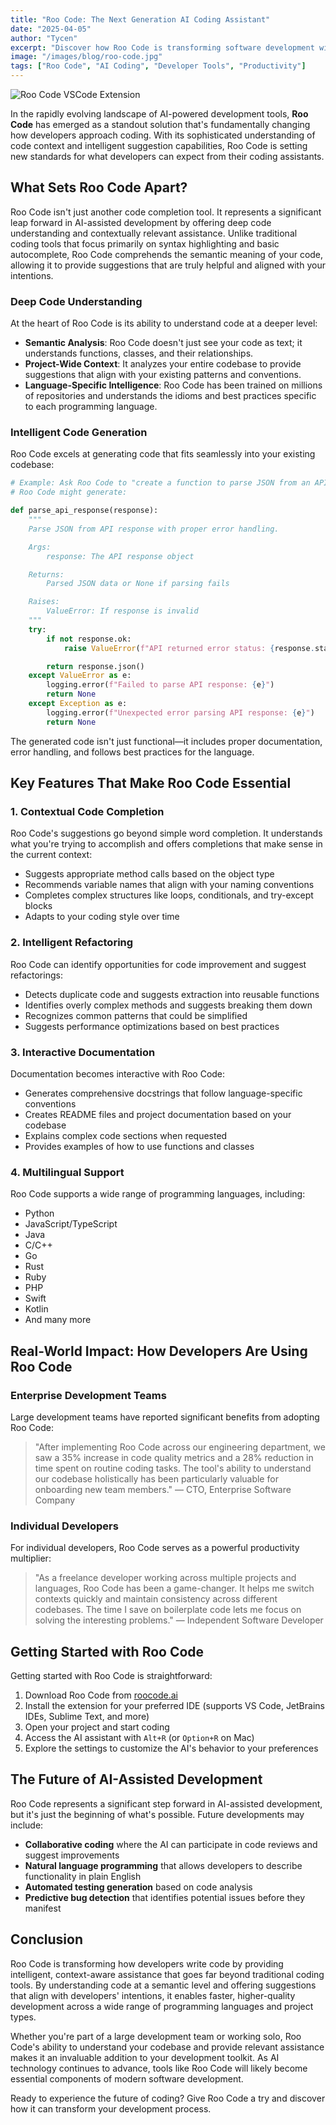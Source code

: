 ```yaml
---
title: "Roo Code: The Next Generation AI Coding Assistant"
date: "2025-04-05"
author: "Tycen"
excerpt: "Discover how Roo Code is transforming software development with its intelligent code understanding and generation capabilities."
image: "/images/blog/roo-code.jpg"
tags: ["Roo Code", "AI Coding", "Developer Tools", "Productivity"]
---
```



![Roo Code VSCode Extension](/images/blog/roo-code.jpg)

In the rapidly evolving landscape of AI-powered development tools, **Roo Code** has emerged as a standout solution that's fundamentally changing how developers approach coding. With its sophisticated understanding of code context and intelligent suggestion capabilities, Roo Code is setting new standards for what developers can expect from their coding assistants.

## What Sets Roo Code Apart?

Roo Code isn't just another code completion tool. It represents a significant leap forward in AI-assisted development by offering deep code understanding and contextually relevant assistance. Unlike traditional coding tools that focus primarily on syntax highlighting and basic autocomplete, Roo Code comprehends the semantic meaning of your code, allowing it to provide suggestions that are truly helpful and aligned with your intentions.

### Deep Code Understanding

At the heart of Roo Code is its ability to understand code at a deeper level:

- **Semantic Analysis**: Roo Code doesn't just see your code as text; it understands functions, classes, and their relationships.
- **Project-Wide Context**: It analyzes your entire codebase to provide suggestions that align with your existing patterns and conventions.
- **Language-Specific Intelligence**: Roo Code has been trained on millions of repositories and understands the idioms and best practices specific to each programming language.

### Intelligent Code Generation

Roo Code excels at generating code that fits seamlessly into your existing codebase:

```python
# Example: Ask Roo Code to "create a function to parse JSON from an API response with error handling"
# Roo Code might generate:

def parse_api_response(response):
    """
    Parse JSON from API response with proper error handling.

    Args:
        response: The API response object

    Returns:
        Parsed JSON data or None if parsing fails

    Raises:
        ValueError: If response is invalid
    """
    try:
        if not response.ok:
            raise ValueError(f"API returned error status: {response.status_code}")

        return response.json()
    except ValueError as e:
        logging.error(f"Failed to parse API response: {e}")
        return None
    except Exception as e:
        logging.error(f"Unexpected error parsing API response: {e}")
        return None
```

The generated code isn't just functional—it includes proper documentation, error handling, and follows best practices for the language.

## Key Features That Make Roo Code Essential

### 1. Contextual Code Completion

Roo Code's suggestions go beyond simple word completion. It understands what you're trying to accomplish and offers completions that make sense in the current context:

- Suggests appropriate method calls based on the object type
- Recommends variable names that align with your naming conventions
- Completes complex structures like loops, conditionals, and try-except blocks
- Adapts to your coding style over time

### 2. Intelligent Refactoring

Roo Code can identify opportunities for code improvement and suggest refactorings:

- Detects duplicate code and suggests extraction into reusable functions
- Identifies overly complex methods and suggests breaking them down
- Recognizes common patterns that could be simplified
- Suggests performance optimizations based on best practices

### 3. Interactive Documentation

Documentation becomes interactive with Roo Code:

- Generates comprehensive docstrings that follow language-specific conventions
- Creates README files and project documentation based on your codebase
- Explains complex code sections when requested
- Provides examples of how to use functions and classes

### 4. Multilingual Support

Roo Code supports a wide range of programming languages, including:

- Python
- JavaScript/TypeScript
- Java
- C/C++
- Go
- Rust
- Ruby
- PHP
- Swift
- Kotlin
- And many more

## Real-World Impact: How Developers Are Using Roo Code

### Enterprise Development Teams

Large development teams have reported significant benefits from adopting Roo Code:

> "After implementing Roo Code across our engineering department, we saw a 35% increase in code quality metrics and a 28% reduction in time spent on routine coding tasks. The tool's ability to understand our codebase holistically has been particularly valuable for onboarding new team members." — CTO, Enterprise Software Company

### Individual Developers

For individual developers, Roo Code serves as a powerful productivity multiplier:

> "As a freelance developer working across multiple projects and languages, Roo Code has been a game-changer. It helps me switch contexts quickly and maintain consistency across different codebases. The time I save on boilerplate code lets me focus on solving the interesting problems." — Independent Software Developer

## Getting Started with Roo Code

Getting started with Roo Code is straightforward:

1. Download Roo Code from [roocode.ai](https://roocode.ai)
2. Install the extension for your preferred IDE (supports VS Code, JetBrains IDEs, Sublime Text, and more)
3. Open your project and start coding
4. Access the AI assistant with `Alt+R` (or `Option+R` on Mac)
5. Explore the settings to customize the AI's behavior to your preferences

## The Future of AI-Assisted Development

Roo Code represents a significant step forward in AI-assisted development, but it's just the beginning of what's possible. Future developments may include:

- **Collaborative coding** where the AI can participate in code reviews and suggest improvements
- **Natural language programming** that allows developers to describe functionality in plain English
- **Automated testing generation** based on code analysis
- **Predictive bug detection** that identifies potential issues before they manifest

## Conclusion

Roo Code is transforming how developers write code by providing intelligent, context-aware assistance that goes far beyond traditional coding tools. By understanding code at a semantic level and offering suggestions that align with developers' intentions, it enables faster, higher-quality development across a wide range of programming languages and project types.

Whether you're part of a large development team or working solo, Roo Code's ability to understand your codebase and provide relevant assistance makes it an invaluable addition to your development toolkit. As AI technology continues to advance, tools like Roo Code will likely become essential components of modern software development.

Ready to experience the future of coding? Give Roo Code a try and discover how it can transform your development process.

